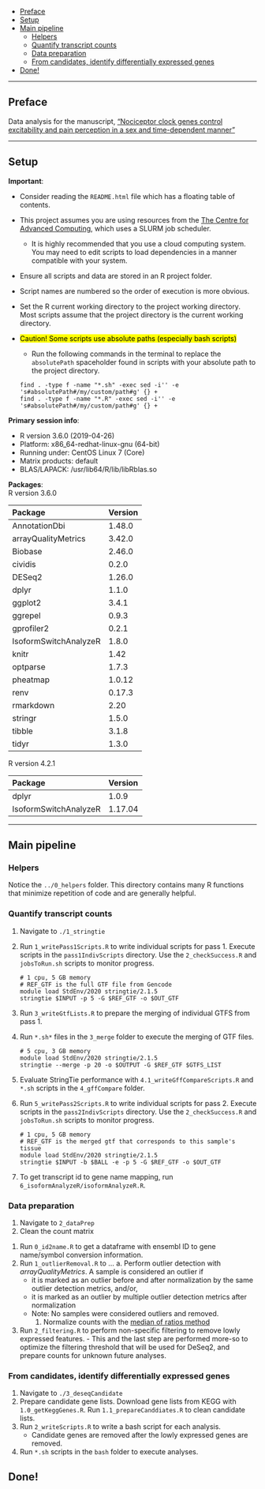 -   [Preface](#preface)
-   [Setup](#setup)
-   [Main pipeline](#main-pipeline)
    -   [Helpers](#helpers)
    -   [Quantify transcript counts](#quantify-transcript-counts)
    -   [Data preparation](#data-preparation)
    -   [From candidates, identify differentially expressed
        genes](#from-candidates-identify-differentially-expressed-genes)
-   [Done!](#done)

------------------------------------------------------------------------

## Preface

Data analysis for the manuscript, [“Nociceptor clock genes control
excitability and pain perception in a sex and time-dependent
manner”](https://doi.org/10.1101/2025.04.07.646998)

------------------------------------------------------------------------

## Setup

**Important**:

-   Consider reading the `README.html` file which has a floating table
    of contents.
-   This project assumes you are using resources from the [The Centre
    for Advanced Computing](https://cac.queensu.ca/), which uses a SLURM
    job scheduler.
    -   It is highly recommended that you use a cloud computing system.
        You may need to edit scripts to load dependencies in a manner
        compatible with your system.
-   Ensure all scripts and data are stored in an R project folder.
-   Script names are numbered so the order of execution is more obvious.
-   Set the R current working directory to the project working
    directory. Most scripts assume that the project directory is the
    current working directory.
-   <mark>Caution! Some scripts use absolute paths (especially bash
    scripts) </mark>
    -   Run the following commands in the terminal to replace the
        `absolutePath` spaceholder found in scripts with your absolute
        path to the project directory.

    <!-- -->

        find . -type f -name "*.sh" -exec sed -i'' -e 's#absolutePath#/my/custom/path#g' {} +
        find . -type f -name "*.R" -exec sed -i'' -e 's#absolutePath#/my/custom/path#g' {} +

**Primary session info**:

-   R version 3.6.0 (2019-04-26)
-   Platform: x86_64-redhat-linux-gnu (64-bit)
-   Running under: CentOS Linux 7 (Core)
-   Matrix products: default
-   BLAS/LAPACK: /usr/lib64/R/lib/libRblas.so

**Packages**:  
R version 3.6.0

| Package               | Version |
|:----------------------|:--------|
| AnnotationDbi         | 1.48.0  |
| arrayQualityMetrics   | 3.42.0  |
| Biobase               | 2.46.0  |
| cividis               | 0.2.0   |
| DESeq2                | 1.26.0  |
| dplyr                 | 1.1.0   |
| ggplot2               | 3.4.1   |
| ggrepel               | 0.9.3   |
| gprofiler2            | 0.2.1   |
| IsoformSwitchAnalyzeR | 1.8.0   |
| knitr                 | 1.42    |
| optparse              | 1.7.3   |
| pheatmap              | 1.0.12  |
| renv                  | 0.17.3  |
| rmarkdown             | 2.20    |
| stringr               | 1.5.0   |
| tibble                | 3.1.8   |
| tidyr                 | 1.3.0   |

R version 4.2.1

| Package               | Version |
|:----------------------|:--------|
| dplyr                 | 1.0.9   |
| IsoformSwitchAnalyzeR | 1.17.04 |

------------------------------------------------------------------------

## Main pipeline

### Helpers

Notice the `../0_helpers` folder. This directory contains many R
functions that minimize repetition of code and are generally helpful.

### Quantify transcript counts

1.  Navigate to `./1_stringtie`

2.  Run `1_writePass1Scripts.R` to write individual scripts for pass 1.
    Execute scripts in the `pass1IndivScripts` directory. Use the
    `2_checkSuccess.R` and `jobsToRun.sh` scripts to monitor progress.

        # 1 cpu, 5 GB memory 
        # REF_GTF is the full GTF file from Gencode
        module load StdEnv/2020 stringtie/2.1.5
        stringtie $INPUT -p 5 -G $REF_GTF -o $OUT_GTF

3.  Run `3_writeGtfLists.R` to prepare the merging of individual GTFS
    from pass 1.

4.  Run `*.sh*` files in the `3_merge` folder to execute the merging of
    GTF files.

        # 5 cpu, 3 GB memory
        module load StdEnv/2020 stringtie/2.1.5
        stringtie --merge -p 20 -o $OUTPUT -G $REF_GTF $GTFS_LIST

5.  Evaluate StringTie performance with `4.1_writeGffCompareScripts.R`
    and `*.sh` scripts in the `4_gffCompare` folder.

6.  Run `5_writePass2Scripts.R` to write individual scripts for pass 2.
    Execute scripts in the `pass2IndivScripts` directory. Use the
    `2_checkSuccess.R` and `jobsToRun.sh` scripts to monitor progress.

        # 1 cpu, 5 GB memory
        # REF_GTF is the merged gtf that corresponds to this sample's tissue
        module load StdEnv/2020 stringtie/2.1.5
        stringtie $INPUT -b $BALL -e -p 5 -G $REF_GTF -o $OUT_GTF

7.  To get transcript id to gene name mapping, run
    `6_isoformAnalyzeR/isoformAnalyzeR.R`.

### Data preparation

1.  Navigate to `2_dataPrep`
2.  Clean the count matrix

<!-- -->

1.  Run `0_id2name.R` to get a dataframe with ensembl ID to gene
    name/symbol conversion information.
2.  Run `1_outlierRemoval.R` to … a. Perform outlier detection with
    *arrayQualityMetrics*. A sample is considered an outlier if
    -   it is marked as an outlier before and after normalization by the
        same outlier detection metrics, and/or,
    -   it is marked as an outlier by multiple outlier detection metrics
        after normalization
    -   Note: No samples were considered outliers and removed.
        1.  Normalize counts with the [median of ratios
            method](https://doi.org/10.1186/gb-2010-11-10-r106)
3.  Run `2_filtering.R` to perform non-specific filtering to remove
    lowly expressed features. - This and the last step are performed
    more-so to optimize the filtering threshold that will be used for
    DeSeq2, and prepare counts for unknown future analyses.

### From candidates, identify differentially expressed genes

1.  Navigate to `./3_deseqCandidate`
2.  Prepare candidate gene lists. Download gene lists from KEGG with
    `1.0_getKeggGenes.R`. Run `1.1_prepareCanddiates.R` to clean
    candidate lists.
3.  Run `2_writeScripts.R` to write a bash script for each analysis.
    -   Candidate genes are removed after the lowly expressed genes are
        removed.
4.  Run `*.sh` scripts in the `bash` folder to execute analyses.

## Done!
